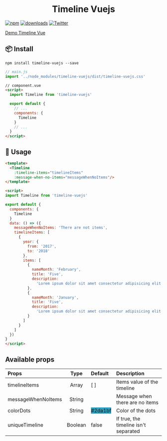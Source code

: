 <h1 style="text-align: center;">Timeline Vuejs</h1>

[![npm](https://img.shields.io/npm/v/timeline-vuejs.svg?colorB=brightgreen)](https://www.npmjs.com/package/timeline.vuejs)
[![downloads](https://img.shields.io/npm/dw/timeline-vuejs.svg)](https://www.npmjs.com/package/timeline.vuejs)
[![Twitter](https://img.shields.io/twitter/url/https/www.npmjs.com/package/timeline-vuejs.svg?style=social)](https://twitter.com/intent/tweet?text=Wow:&url=https%3A%2F%2Fwww.npmjs.com%2Fpackage%2Ftimeline-vuejs)

[Demo Timeline Vue](https://codesandbox.io/s/n094ypklvl)

## 📦 Install

```
npm install timeline-vuejs --save
```

```js
// main.js
import '../node_modules/timeline-vuejs/dist/timeline-vuejs.css'
```

```html
// component.vue
<script>
  import Timeline from 'timeline-vuejs'

  export default {
    // ...
    components: {
      Timeline
    }
    // ...
  }
</script>
```

## 🔧 Usage

```html
<template>
  <Timeline
    :timeline-items="timelineItems"
    :message-when-no-items="messageWhenNoItems"/>
</template>

<script>
import Timeline from 'timeline-vuejs'

export default {
  components: {
    Timeline
  }
  data: () => ({
    messageWhenNoItems: 'There are not items',
    timelineItems: [
      {
        year: {
          from: '2017',
          to: '2018'
        },
        items: [
          {
            nameMonth: 'February',
            title: 'Five',
            description:
              'Lorem ipsum dolor sit amet consectetur adipisicing elit. Eius earum architecto dolor, vitae magnam voluptate accusantium assumenda numquam error mollitia, officia facere consequuntur reprehenderit cum voluptates, ea tempore beatae unde.'
          },
          {
            nameMonth: 'January',
            title: 'Five',
            description:
              'Lorem ipsum dolor sit amet consectetur adipisicing elit. Eius earum architecto dolor, vitae magnam voluptate accusantium assumenda numquam error mollitia, officia facere consequuntur reprehenderit cum voluptates, ea tempore beatae unde.'
          }
        ]
      }
    ]
  })
}
</script>
```

## Available props

| **Props** | **Type** | **Default** | **Description** |
|:---|:---:|:---|:---|
| timelineItems | Array | [ ] | Items value of the timeline |
| messageWhenNoItems | String |  | Message when there are no items |
| colorDots | String | <span style="background-color:#2da1bf;">#2da1bf</span> | Color of the dots |
| uniqueTimeline | Boolean | false | If true, the timeline isn't separated |
